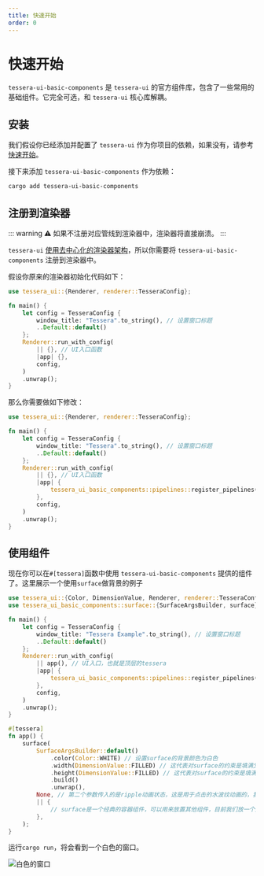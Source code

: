 ```yaml
---
title: 快速开始
order: 0
---
```


# 快速开始

`tessera-ui-basic-components` 是 `tessera-ui` 的官方组件库，包含了一些常用的基础组件。它完全可选，和 `tessera-ui` 核心库解耦。

## 安装

我们假设你已经添加并配置了 `tessera-ui` 作为你项目的依赖，如果没有，请参考 [快速开始](../guide/getting-started.md)。

接下来添加 `tessera-ui-basic-components` 作为依赖：

```bash
cargo add tessera-ui-basic-components
```

## 注册到渲染器

::: warning ⚠
如果不注册对应管线到渲染器中，渲染器将直接崩溃。
:::

`tessera-ui` [使用去中心化的渲染器架构](../guide/what-is-tessera.md#可插拔着色器)，所以你需要将 `tessera-ui-basic-components` 注册到渲染器中。

假设你原来的渲染器初始化代码如下：

```rust
use tessera_ui::{Renderer, renderer::TesseraConfig};

fn main() {
    let config = TesseraConfig {
        window_title: "Tessera".to_string(), // 设置窗口标题
        ..Default::default()                         
    };
    Renderer::run_with_config(
        || {}, // UI入口函数
        |app| {},
        config,
    )
    .unwrap();
}
```

那么你需要做如下修改：

```rust
use tessera_ui::{Renderer, renderer::TesseraConfig};

fn main() {
    let config = TesseraConfig {
        window_title: "Tessera".to_string(), // 设置窗口标题
        ..Default::default()                         
    };
    Renderer::run_with_config(
        || {}, // UI入口函数
        |app| {
            tessera_ui_basic_components::pipelines::register_pipelines(app); // 注册基本组件库的渲染管线
        },
        config,
    )
    .unwrap();
}
```

## 使用组件

现在你可以在`#[tessera]`函数中使用 `tessera-ui-basic-components` 提供的组件了。这里展示一个使用`surface`做背景的例子

```rust
use tessera_ui::{Color, DimensionValue, Renderer, renderer::TesseraConfig, tessera};
use tessera_ui_basic_components::surface::{SurfaceArgsBuilder, surface};

fn main() {
    let config = TesseraConfig {
        window_title: "Tessera Example".to_string(), // 设置窗口标题
        ..Default::default()                         
    };
    Renderer::run_with_config(
        || app(), // UI入口，也就是顶层的tessera
        |app| {
            tessera_ui_basic_components::pipelines::register_pipelines(app); // 注册渲染管线
        },
        config,
    )
    .unwrap();
}

#[tessera]
fn app() {
    surface(
        SurfaceArgsBuilder::default()
            .color(Color::WHITE) // 设置surface的背景颜色为白色
            .width(DimensionValue::FILLED) // 这代表对surface的约束是填满父组件宽度
            .height(DimensionValue::FILLED) // 这代表对surface的约束是填满父组件高度
            .build()
            .unwrap(),
        None, // 第二个参数传入的是ripple动画状态，这是用于点击的水波纹动画的，我们的背景surface不需要点击，所以传None
        || {
            // surface是一个经典的容器组件，可以用来放置其他组件，目前我们放一个空闭包占位
        },
    );
}
```

运行`cargo run`，将会看到一个白色的窗口。

![白色的窗口](/getting-start-2.png)
